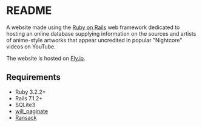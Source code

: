 # README

A website made using the [Ruby on Rails](https://rubyonrails.org/) web framework dedicated to hosting an online database supplying information on the sources and artists of anime-style artworks that appear uncredited in popular "Nightcore" videos on YouTube.

The website is hosted on [Fly.io](https://fly.io/).

## Requirements
* Ruby 3.2.2+
* Rails 7.1.2+
* SQLite3
* [will_paginate](https://github.com/mislav/will_paginate)
* [Ransack](https://github.com/activerecord-hackery/ransack)
